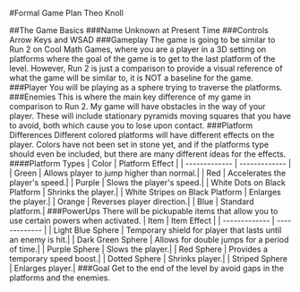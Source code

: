 #Formal Game Plan
Theo Knoll

##The Game Basics
###Name
Unknown at Present Time
###Controls
Arrow Keys and WSAD
###Gameplay
The game is going to be similar to Run 2 on Cool Math Games, where you are a player in a 3D setting on platforms where the goal of the game is to get to the last platform of the level. However, Run 2 is just a comparison to provide a visual reference of what the game will be similar to, it is NOT a baseline for the game.
###Player
You will be playing as a sphere trying to traverse the platforms.
###Enemies
This is where the main key difference of my game in comparison to Run 2. My game will have obstacles in the way of your player. These will include stationary pyramids moving squares that you have to avoid, both which cause you to lose upon contact. 
###Platform Differences
Different colored platforms will have different effects on the player. Colors have not been set in stone yet, and if the platforms type should even be included, but there are many different ideas for the effects. 
####Platform Types
| Color        | Platform Effect   |
| ------------- | ------------- |
| Green   | Allows player to jump higher than normal.|
| Red   | Accelerates the player's speed.|
| Purple   | Slows the player's speed.|
| White Dots on Black Platform   | Shrinks the player.|
| White Stripes on Black Platform   | Enlarges the player.|
| Orange   | Reverses player direction.|
| Blue   | Standard platform.|
###PowerUps
There will be pickupable items that allow you to use certain powers when activated.
| Item        | Item Effect   |
| ------------- | ------------- |
| Light Blue Sphere   | Temporary shield for player that lasts until an enemy is hit.|
| Dark Green Sphere   | Allows for double jumps for a period of time.|
| Purple Sphere   | Slows the player.|
| Red Sphere   | Provides a temporary speed boost.|
| Dotted Sphere   | Shrinks player.|
| Striped Sphere   | Enlarges player.|
###Goal
Get to the end of the level by avoid gaps in the platforms and the enemies.